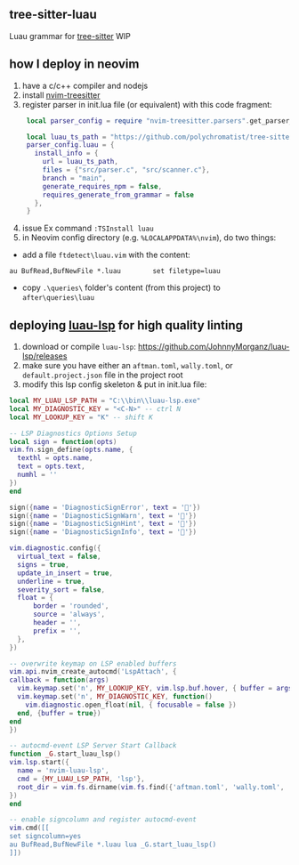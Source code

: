 ## tree-sitter-luau

Luau grammar for [tree-sitter](https://github.com/tree-sitter/tree-sitter)
WIP

## how I deploy in neovim

1. have a c/c++ compiler and nodejs
2. install [nvim-treesitter](https://github.com/nvim-treesitter/nvim-treesitter)
3. register parser in init.lua file (or equivalent) with this code fragment:
   ```lua
    local parser_config = require "nvim-treesitter.parsers".get_parser_configs()

    local luau_ts_path = "https://github.com/polychromatist/tree-sitter-luau"
    parser_config.luau = {
      install_info = {
        url = luau_ts_path,
        files = {"src/parser.c", "src/scanner.c"},
        branch = "main",
        generate_requires_npm = false,
        requires_generate_from_grammar = false
      },
    }
    ```
4. issue Ex command `:TSInstall luau`
5. in Neovim config directory (e.g. `%LOCALAPPDATA%\nvim`), do two things:
  - add a file `ftdetect\luau.vim` with the content:
  ```vim
  au BufRead,BufNewFile *.luau        set filetype=luau
  ```
  - copy `.\queries\` folder's content (from this project) to `after\queries\luau`

## deploying [luau-lsp](https://github.com/johnnymorganz/luau-lsp) for high quality linting

1. download or compile `luau-lsp`: https://github.com/JohnnyMorganz/luau-lsp/releases
2. make sure you have either an `aftman.toml`, `wally.toml`, or `default.project.json` file in the project root
3. modify this lsp config skeleton & put in init.lua file:
  ```lua
local MY_LUAU_LSP_PATH = "C:\\bin\\luau-lsp.exe"
local MY_DIAGNOSTIC_KEY = "<C-N>" -- ctrl N
local MY_LOOKUP_KEY = "K" -- shift K

-- LSP Diagnostics Options Setup 
local sign = function(opts)
  vim.fn.sign_define(opts.name, {
    texthl = opts.name,
    text = opts.text,
    numhl = ''
  })
end

sign({name = 'DiagnosticSignError', text = ''})
sign({name = 'DiagnosticSignWarn', text = ''})
sign({name = 'DiagnosticSignHint', text = ''})
sign({name = 'DiagnosticSignInfo', text = ''})

vim.diagnostic.config({
    virtual_text = false,
    signs = true,
    update_in_insert = true,
    underline = true,
    severity_sort = false,
    float = {
        border = 'rounded',
        source = 'always',
        header = '',
        prefix = '',
    },
})

-- overwrite keymap on LSP enabled buffers
vim.api.nvim_create_autocmd('LspAttach', {
  callback = function(args)
    vim.keymap.set('n', MY_LOOKUP_KEY, vim.lsp.buf.hover, { buffer = args.buf })
    vim.keymap.set('n', MY_DIAGNOSTIC_KEY, function()
      vim.diagnostic.open_float(nil, { focusable = false })
    end, {buffer = true})
  end
})

-- autocmd-event LSP Server Start Callback
function _G.start_luau_lsp()
  vim.lsp.start({
    name = 'nvim-luau-lsp',
    cmd = {MY_LUAU_LSP_PATH, 'lsp'},
    root_dir = vim.fs.dirname(vim.fs.find({'aftman.toml', 'wally.toml', 'default.project.json'}, { upward = true })[1])
  })
end

-- enable signcolumn and register autocmd-event
vim.cmd([[
set signcolumn=yes
au BufRead,BufNewFile *.luau lua _G.start_luau_lsp()
]])
```

